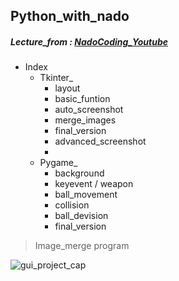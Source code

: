 ## Python_with_nado
##### Lecture_from : [NadoCoding_Youtube](https://www.youtube.com/channel/UC7iAOLiALt2rtMVAWWl4pnw/featured)

* Index
    * Tkinter_
         * layout
         * basic_funtion
         * auto_screenshot
         * merge_images
         * final_version
         * advanced_screenshot
         * 
    * Pygame_
         * background
         * keyevent / weapon
         * ball_movement
         * collision
         * ball_devision
         * final_version



> Image_merge program


![gui_project_cap](https://user-images.githubusercontent.com/75306582/149047139-cbca73d3-a1f2-4474-8a00-03965ef1113a.PNG)
